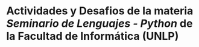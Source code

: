 # Actividades y Desafios de la materia *Seminario de Lenguajes - Python* de la Facultad de Informática (UNLP)
